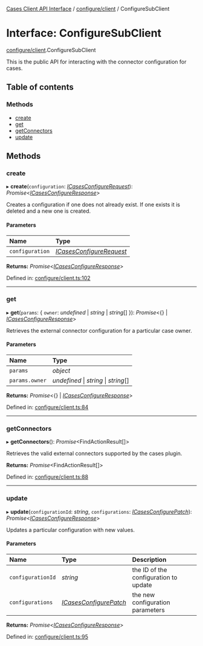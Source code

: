 [Cases Client API Interface](../cases_client_api.md) / [configure/client](../modules/configure_client.md) / ConfigureSubClient

# Interface: ConfigureSubClient

[configure/client](../modules/configure_client.md).ConfigureSubClient

This is the public API for interacting with the connector configuration for cases.

## Table of contents

### Methods

- [create](configure_client.configuresubclient.md#create)
- [get](configure_client.configuresubclient.md#get)
- [getConnectors](configure_client.configuresubclient.md#getconnectors)
- [update](configure_client.configuresubclient.md#update)

## Methods

### create

▸ **create**(`configuration`: [*ICasesConfigureRequest*](typedoc_interfaces.icasesconfigurerequest.md)): *Promise*<[*ICasesConfigureResponse*](typedoc_interfaces.icasesconfigureresponse.md)\>

Creates a configuration if one does not already exist. If one exists it is deleted and a new one is created.

#### Parameters

| Name | Type |
| :------ | :------ |
| `configuration` | [*ICasesConfigureRequest*](typedoc_interfaces.icasesconfigurerequest.md) |

**Returns:** *Promise*<[*ICasesConfigureResponse*](typedoc_interfaces.icasesconfigureresponse.md)\>

Defined in: [configure/client.ts:102](https://github.com/jonathan-buttner/kibana/blob/085f89ff3ca/x-pack/plugins/cases/server/client/configure/client.ts#L102)

___

### get

▸ **get**(`params`: { `owner`: *undefined* \| *string* \| *string*[]  }): *Promise*<{} \| [*ICasesConfigureResponse*](typedoc_interfaces.icasesconfigureresponse.md)\>

Retrieves the external connector configuration for a particular case owner.

#### Parameters

| Name | Type |
| :------ | :------ |
| `params` | *object* |
| `params.owner` | *undefined* \| *string* \| *string*[] |

**Returns:** *Promise*<{} \| [*ICasesConfigureResponse*](typedoc_interfaces.icasesconfigureresponse.md)\>

Defined in: [configure/client.ts:84](https://github.com/jonathan-buttner/kibana/blob/085f89ff3ca/x-pack/plugins/cases/server/client/configure/client.ts#L84)

___

### getConnectors

▸ **getConnectors**(): *Promise*<FindActionResult[]\>

Retrieves the valid external connectors supported by the cases plugin.

**Returns:** *Promise*<FindActionResult[]\>

Defined in: [configure/client.ts:88](https://github.com/jonathan-buttner/kibana/blob/085f89ff3ca/x-pack/plugins/cases/server/client/configure/client.ts#L88)

___

### update

▸ **update**(`configurationId`: *string*, `configurations`: [*ICasesConfigurePatch*](typedoc_interfaces.icasesconfigurepatch.md)): *Promise*<[*ICasesConfigureResponse*](typedoc_interfaces.icasesconfigureresponse.md)\>

Updates a particular configuration with new values.

#### Parameters

| Name | Type | Description |
| :------ | :------ | :------ |
| `configurationId` | *string* | the ID of the configuration to update |
| `configurations` | [*ICasesConfigurePatch*](typedoc_interfaces.icasesconfigurepatch.md) | the new configuration parameters |

**Returns:** *Promise*<[*ICasesConfigureResponse*](typedoc_interfaces.icasesconfigureresponse.md)\>

Defined in: [configure/client.ts:95](https://github.com/jonathan-buttner/kibana/blob/085f89ff3ca/x-pack/plugins/cases/server/client/configure/client.ts#L95)
